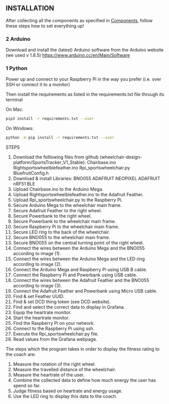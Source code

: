 ## INSTALLATION



 After collecting all the components as specified in [Components](COMPONENTS.md), follow these steps how to set everything up!

### 2 Arduino

Download and install the (latest) Arduino software from the Arduino website (we used v 1.8.5) https://www.arduino.cc/en/Main/Software




### 1 Python

Power up and connect to your Raspberry Pi in the way you prefer (i.e. over SSH or connect it to a monitor)

Then install the requirements as listed in the requirements.txt file through its terminal

On Mac:

```bash
pip3 install -r requirements.txt --user
```
On Windows:

```bash
python -m pip install -r requirements.txt --user
```









STEPS
1.	Download 	the folllowing files from github (wheelchair-design-platform/SportsTracker_V1_Stable):
							Chairbase.ino
							Rightsportswheelblefeather.ino
							Rpi_sportswheelchair.py
							BluefruitConfig.h
2.	Download & install Libraries: BNO055
												ADAFRUIT NEOPIXEL
												ADAFRUIT nRF51 BLE
4.  Upload Chairbase.ino to the Arduino Mega.
5.	Upload Rightsportswheelblefeather.ino to the Adafruit Feather.
6.	Upload Rpi_sportswheelchair.py to the Raspberry Pi.				
7.	Secure Arduino Mega to the wheelchair main frame.
8.	Secure Adafruit Feather to the right wheel.
9.	Secure Powerbank to the right wheel.
10.	Secure Powerbank to the wheelchair main frame.
11.	Secure Raspberry Pi to the wheelchair main frame.
12.	Secure LED ring to the back of the wheelchair.
13.	Secure BNO055 to the wheelchair main frame.
14.	Secure BNO055 on the central turning point of the right wheel.
15.	Connect the wires between the Arduino Mega and the BNO055 according to image (1).
16. Connect the wires between the Arduino Mega and the LED ring according to image (2).
17. Connect the Arduino Mega and Raspberry Pi using USB B cable.
18. Connect the Raspberry Pi and Powerbank using USB cable.
19. Connect the wires between the Adafruit Feather and the BNO055 according to image (3).
20. Connect the Adafruit Feather and Powerbank using Micro USB cable.
21.	Find & set Feather UUID.
22.	Find & set DCD thing token (see DCD website).
23. Find and select the correct data to display in Grafana.
24.	Equip the heartrate monitor.
25.	Start the heartrate monitor.
26.	Find the Raspberry Pi on your network.
27. Connect to the Raspberry Pi using ssh.
28. Execute the Rpi_sportswheelchair.py file.
29. Read values from the Grafana webpage.

The steps which the program takes in order to display the fitness rating to the coach are:

1.  Measure the rotation of the right wheel.
2.  Measure the travelled distance of the wheelchair.
3.  Measure the heartrate of the user.
4.  Combine the collected data to define how much energy the user has spend so far.
5.	Judge fitness based on heartrate and energy usage.
7.  Use the LED ring to display this data to the coach.

